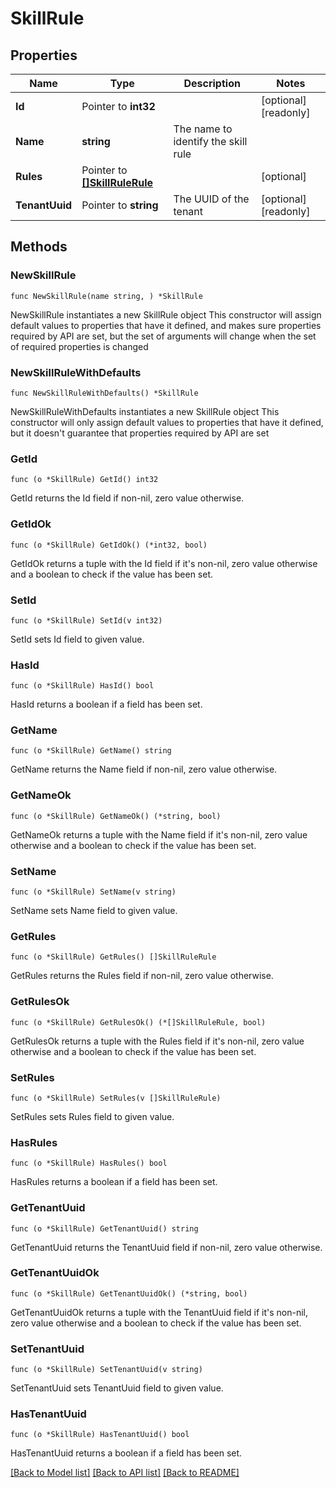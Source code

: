 # SkillRule

## Properties

Name | Type | Description | Notes
------------ | ------------- | ------------- | -------------
**Id** | Pointer to **int32** |  | [optional] [readonly]
**Name** | **string** | The name to identify the skill rule |
**Rules** | Pointer to [**[]SkillRuleRule**](SkillRuleRule.md) |  | [optional]
**TenantUuid** | Pointer to **string** | The UUID of the tenant | [optional] [readonly]

## Methods

### NewSkillRule

`func NewSkillRule(name string, ) *SkillRule`

NewSkillRule instantiates a new SkillRule object
This constructor will assign default values to properties that have it defined,
and makes sure properties required by API are set, but the set of arguments
will change when the set of required properties is changed

### NewSkillRuleWithDefaults

`func NewSkillRuleWithDefaults() *SkillRule`

NewSkillRuleWithDefaults instantiates a new SkillRule object
This constructor will only assign default values to properties that have it defined,
but it doesn't guarantee that properties required by API are set

### GetId

`func (o *SkillRule) GetId() int32`

GetId returns the Id field if non-nil, zero value otherwise.

### GetIdOk

`func (o *SkillRule) GetIdOk() (*int32, bool)`

GetIdOk returns a tuple with the Id field if it's non-nil, zero value otherwise
and a boolean to check if the value has been set.

### SetId

`func (o *SkillRule) SetId(v int32)`

SetId sets Id field to given value.

### HasId

`func (o *SkillRule) HasId() bool`

HasId returns a boolean if a field has been set.

### GetName

`func (o *SkillRule) GetName() string`

GetName returns the Name field if non-nil, zero value otherwise.

### GetNameOk

`func (o *SkillRule) GetNameOk() (*string, bool)`

GetNameOk returns a tuple with the Name field if it's non-nil, zero value otherwise
and a boolean to check if the value has been set.

### SetName

`func (o *SkillRule) SetName(v string)`

SetName sets Name field to given value.

### GetRules

`func (o *SkillRule) GetRules() []SkillRuleRule`

GetRules returns the Rules field if non-nil, zero value otherwise.

### GetRulesOk

`func (o *SkillRule) GetRulesOk() (*[]SkillRuleRule, bool)`

GetRulesOk returns a tuple with the Rules field if it's non-nil, zero value otherwise
and a boolean to check if the value has been set.

### SetRules

`func (o *SkillRule) SetRules(v []SkillRuleRule)`

SetRules sets Rules field to given value.

### HasRules

`func (o *SkillRule) HasRules() bool`

HasRules returns a boolean if a field has been set.

### GetTenantUuid

`func (o *SkillRule) GetTenantUuid() string`

GetTenantUuid returns the TenantUuid field if non-nil, zero value otherwise.

### GetTenantUuidOk

`func (o *SkillRule) GetTenantUuidOk() (*string, bool)`

GetTenantUuidOk returns a tuple with the TenantUuid field if it's non-nil, zero value otherwise
and a boolean to check if the value has been set.

### SetTenantUuid

`func (o *SkillRule) SetTenantUuid(v string)`

SetTenantUuid sets TenantUuid field to given value.

### HasTenantUuid

`func (o *SkillRule) HasTenantUuid() bool`

HasTenantUuid returns a boolean if a field has been set.

[[Back to Model list]](../README.md#documentation-for-models) [[Back to API list]](../README.md#documentation-for-api-endpoints) [[Back to README]](../README.md)
